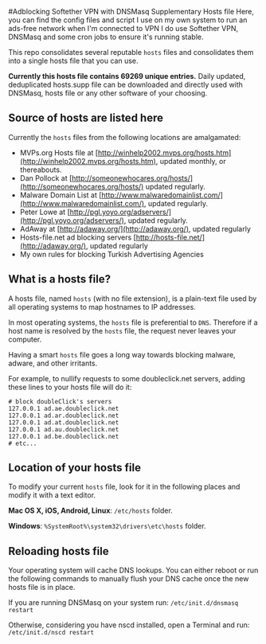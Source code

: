 #Adblocking Softether VPN with DNSMasq Supplementary Hosts file
Here, you can find the config files and script I use on my own system to run an ads-free network when I'm connected to VPN
I do use Softether VPN, DNSMasq and some cron jobs to ensure it's running stable.

This repo consolidates several reputable `hosts` files and consolidates them into a single hosts file that you can use.

**Currently this hosts file contains 69269 unique entries.**
Daily updated, deduplicated hosts.supp file can be downloaded and directly used with DNSMasq, hosts file or any other software of your choosing.

## Source of hosts are listed here

Currently the `hosts` files from the following locations are amalgamated:

* MVPs.org Hosts file at [http://winhelp2002.mvps.org/hosts.htm](http://winhelp2002.mvps.org/hosts.htm), updated monthly, or thereabouts.
* Dan Pollock at [http://someonewhocares.org/hosts/](http://someonewhocares.org/hosts/) updated regularly.
* Malware Domain List at [http://www.malwaredomainlist.com/](http://www.malwaredomainlist.com/), updated regularly.
* Peter Lowe at [http://pgl.yoyo.org/adservers/](http://pgl.yoyo.org/adservers/), updated regularly.
* AdAway at [http://adaway.org/](http://adaway.org/), updated regularly
* Hosts-file.net ad blocking servers [http://hosts-file.net/](http://adaway.org/), updated regularly
* My own rules for blocking Turkish Advertising Agencies

## What is a hosts file?

A hosts file, named `hosts` (with no file extension), is a plain-text file used by all operating systems to map hostnames to IP addresses. 

In most operating systems, the `hosts` file is preferential to `DNS`.  Therefore if a host name is resolved by the `hosts` file, the request never leaves your computer.

Having a smart `hosts` file goes a long way towards blocking malware, adware, and other irritants.

For example, to nullify requests to some doubleclick.net servers, adding these lines to your hosts file will do it:

    # block doubleClick's servers
    127.0.0.1 ad.ae.doubleclick.net
    127.0.0.1 ad.ar.doubleclick.net
    127.0.0.1 ad.at.doubleclick.net
    127.0.0.1 ad.au.doubleclick.net
    127.0.0.1 ad.be.doubleclick.net
    # etc...



## Location of your hosts file
To modify your current `hosts` file, look for it in the following places and modify it with a text editor.

**Mac OS X, iOS, Android, Linux**: `/etc/hosts` folder.

**Windows**: `%SystemRoot%\system32\drivers\etc\hosts` folder.

## Reloading hosts file
Your operating system will cache DNS lookups. You can either reboot or run the following commands to manually flush your DNS cache once the new hosts file is in place.

If you are running DNSMasq on your system run:
`/etc/init.d/dnsmasq restart`

Otherwise, considering you have nscd installed, open a Terminal and run:
`/etc/init.d/nscd restart`

